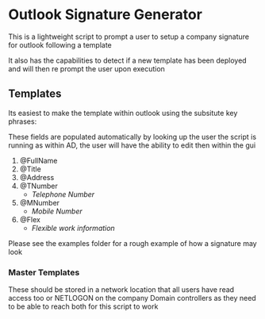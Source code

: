 # Outlook Signature Generator

This is a lightweight script to prompt a user to setup a company signature for outlook following a template

It also has the capabilities to detect if a new template has been deployed and will then re prompt the user upon execution

## Templates

Its easiest to make the template within outlook using the subsitute key phrases:

These fields are populated automatically by looking up the user the script is running as within AD,
the user will have the ability to edit then within the gui

1. @FullName
1. @Title
1. @Address
1. @TNumber
    * *Telephone Number*
1. @MNumber
    * *Mobile Number*
1. @Flex
    * *Flexible work information*

Please see the examples folder for a rough example of how a signature may look

### Master Templates

These should be stored in a network location that all users have read access too or NETLOGON on the company Domain controllers as they need to be able to reach both for this script to work
